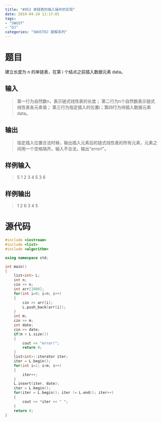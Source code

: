 ```yaml
---
title: "#952 单链表的插入操作的实现"
date: 2019-04-24 11:17:01
tags:
- "SWUST"
- "OJ"
categories: "SWUSTOJ 题解系列"
---
```


# 题目

建立长度为 n 的单链表，在第 i 个结点之前插入数据元素 data。

<!-- more -->

## 输入

> 第一行为自然数n，表示链式线性表的长度；
>  第二行为n个自然数表示链式线性表各元素值；
> 第三行为指定插入的位置i；第四行为待插入数据元素data。

## 输出

> 指定插入位置合法时候，输出插入元素后的链式线性表的所有元素，元素之间用一个空格隔开。输入不合法，输出"error!"。

## 样例输入

> 5
> 1 2 3 4 5
> 3
> 6

## 样例输出

> 1 2 6 3 4 5

# 源代码

```cpp
#include <iostream>
#include <list>
#include <algorithm>

using namespace std;

int main()
{
    list<int> L;
    int n;
    cin >> n;
    int arr[1000];
    for(int i=0; i<n; i++)
    {
        cin >> arr[i];
        L.push_back(arr[i]);
    }
    int m;
    cin >> m;
    int date;
    cin >> date;
    if(m > L.size())
    {
        cout << "error!";
        return 0;
    }
    list<int>::iterator iter;
    iter = L.begin();
    for(int i=1; i<m; i++)
    {
        iter++;
    }
    L.insert(iter, date);
    iter = L.begin();
    for(iter = L.begin(); iter != L.end(); iter++)
    {
        cout << *iter << " ";
    }
    return 0;
}
```
